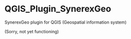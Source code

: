 # QGIS_Plugin_SynerexGeo
SynerexGeo plugin for QGIS (Geospatial information system)

(Sorry, not yet functioning)
